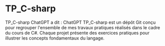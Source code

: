 # TP_C-sharp
TP_C-sharp ChatGPT a dit : ChatGPT TP_C-sharp est un dépôt Git conçu pour regrouper l'ensemble de mes travaux pratiques réalisés dans le cadre du cours de C#. Chaque projet présente des exercices pratiques pour illustrer les concepts fondamentaux du langage.
